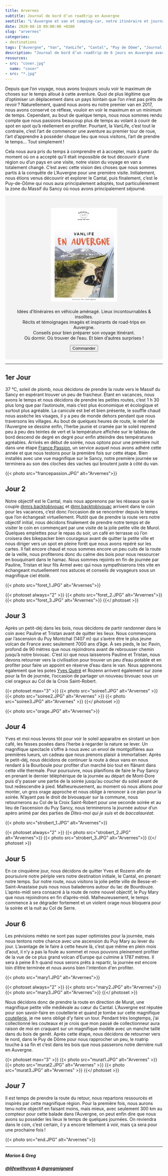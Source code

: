 ```yaml
---
title: Arvernes
subtitle: Journal de bord d’un roadtrip en Auvergne
seotitle: "L'Auvergne et van et camping-car, notre itinéraire et journal de bord"
date: 2020-08-18 09:00:00 +0200
slug: "arvernes"
categories:
- destinations
tags: ["Auvergne", "Van", "VanLife", "Cantal", "Puy de Dôme", "Journal de bord", "Voyage", "Tourisme", "Microaventure", "Microaventures", "Explore Local", "France"]
description: "Journal de bord d’un roadtrip de 6 jours en Auvergne avec un Van entre le Massif du Sancy et les volcans du Cantal."
resources:
- src: "cover.jpg"
  name: "cover"
- src: "*.jpg"
---
```


Depuis que l’on voyage, nous avons toujours voulu voir le maximum de choses sur le temps alloué à cette aventure. Quoi de plus légitime que d’optimiser un déplacement dans un pays lointain que l’on n’est pas prêts de revoir ? Naturellement, quand nous avons eu notre premier van en 2017, nous avons conservé ce réflexe, vouloir en voir le maximum en un minimum de temps. Cependant, au bout de quelque temps, nous nous sommes rendu compte que nous passions beaucoup plus de temps au volant à courir de spot en spot qu’à réellement en profiter. Pourtant, la VanLife, c’est tout le contraire, c’est l’art de commencer une aventure au premier tour de roue, l’art d’apprendre à posséder chaque lieu que nous visitons, l’art de prendre le temps… Tout simplement !

Cela nous aura pris du temps à comprendre et à accepter, mais à partir du moment où on a accepté qu’il était impossible de tout découvrir d’une région ou d’un pays en une visite, notre vision du voyage en van a totalement changé. C’est avec cette vision des choses que nous sommes partis à la conquête de L’Auvergne pour une première visite. Initialement, nous étions venus découvrir et explorer le Cantal, puis finalement, c’est le Puy-de-Dôme qui nous aura principalement adoptés, tout particulièrement la zone du Massif du Sancy où nous avons principalement séjourné.

<form style="max-width: 57rem!important; background-color: #F3F3F3;border:1px solid #F3F3F3;padding:24px;text-align:center;" action="https://theroadtrippers.fr/product/vanlife-en-auvergne/?wpam_id=59" method="post" target="blank" onsubmit="window.open('https://theroadtrippers.fr/product/vanlife-en-auvergne/?wpam_id=59');return true"><p><label for="tlemail"><a href="https://theroadtrippers.fr/product/vanlife-en-auvergne/?wpam_id=59" target="_blank" style="border-bottom: none;"><img style="max-with:212px;margin-bottom: 20px;" src="guide.jpg" ></a></br>Idées d’itinéraires en véhicule aménagé. Lieux incontournables & insolites.</br>Récits et témoignages imagés et inspirants de road-trips en Auvergne.</br>Conseils pour bien préparer son voyage itinérant.</br> Où dormir. Où trouver de l’eau. Et bien d’autres surprises !</label></p><input type="hidden" value="1" name="embed"/><input class="button" type="submit" value="Commander" /></form>

***

## 1er Jour

37 °C, soleil de plomb, nous décidons de prendre la route vers le Massif du Sancy en espérant trouver un peu de fraicheur. Étant en vacances, nous avons le temps et nous décidons de prendre les petites routes, c’est 1 h 30 plus long que par l’autoroute, mais c’est plus économique et écologique et surtout plus agréable. La canicule est bel et bien présente, le souffle chaud nous assèche les visages, il y a peu de monde dehors pendant que nous traversons les villages. Au bout de quelques heures de route, le relief de l’Auvergne se dessine enfin, l’herbe jaunie et cramée par le soleil reprend peu à peu des teintes de vert et la température affichée sur le tableau de bord descend de degré en degré pour enfin atteindre des températures agréables. Arrivés en début de soirée, nous optons pour une première nuit dans une étape [France Passion](https://www.france-passion.com/), un service auquel nous avons adhéré cette année et que nous testons pour la première fois sur cette étape. Bien installés avec une vue magnifique sur le Sancy, notre première journée se terminera au son des cloches des vaches qui broutent juste à côté du van.

{{< photo src="francepassion.JPG" alt="Arvernes">}}

## Jour 2

Notre objectif est le Cantal, mais nous apprenons par les réseaux que le couple [@mrs.backtobivouac](https://www.instagram.com/mrs.backtobivouac/) et [@mr.backtobivouac](https://www.instagram.com/mr.backtobivouac/) arrivent dans le coin pour les vacances, c’est donc l’occasion de se rencontrer depuis le temps que l’on échangeait virtuellement. Plutôt que de prendre la route vers notre objectif initial, nous décidons finalement de prendre notre temps et de visiter le coin en commençant par une visite de la jolie petite ville de Murol. Quelques emplettes pour le repas du soir, un café en terrasse où l’on croisera des bikepacker bien courageux avant de quitter la petite ville et nous diriger vers un spot en pleine forêt que nous avons repéré sur les cartes. Il fait encore chaud et nous sommes encore un peu cuits de la route de la veille, nous profiterons donc du calme des bois pour nous ressourcer en bouquinant dans le hamac. Nous sommes rejoints en fin de journée par Pauline, Tristan et leur fils Armel avec qui nous sympathiserons très vite en échangeant mutuellement nos astuces et conseils de voyageurs sous un magnifique ciel étoilé.

{{< photo src="foret_1.JPG" alt="Arvernes">}}

{{< photoset always="2" >}}
{{< photo src="foret_2.JPG" alt="Arvernes">}}
{{< photo src="foret_3.JPG" alt="Arvernes">}}
{{</ photoset >}}

## Jour 3

Après un petit-déj dans les bois, nous décidons de partir randonner dans le coin avec Pauline et Tristan avant de quitter les lieux. Nous commençons par l’ascension du Puy Montchal (1407 m) qui s’avère être le plus jeune volcan de France avec seulement 7000 ans d’âge. À ses pieds, le lac Pavin, profond de 90 mètres que nous rejoindrons avant de rebrousser chemin jusqu’à notre bivouac. C’est ici que nous laisserons Pauline et Tristan, nous devons retourner vers la civilisation pour trouver un peu d’eau potable et en profiter pour faire un appoint en réserve d’eau dans le van. Nous apprenons également que les potes [Yves Quéré](https://www.instagram.com/yvesquere_/) et Rozenn arrivent également sur zone pour la fin de journée, l’occasion de partager un nouveau bivouac sous un ciel orageux au Col de la Croix Saint-Robert.

{{< photoset max="3" >}}
  {{< photo src="soiree1.JPG" alt="Arvernes" >}}
  {{< photo src="soiree2.JPG" alt="Arvernes" >}}
  {{< photo src="soiree3.JPG" alt="Arvernes" >}}
{{</ photoset >}}

{{< photo src="orage.JPG" alt="Arvernes">}}

## Jour 4

Yves et moi nous levons tôt pour voir le soleil apparaitre en sirotant un bon café, les fesses posées dans l’herbe à regarder la nature se lever. Un magnifique spectacle s’offre à nous avec un envol de montgolfières aux premières lueurs, un cadeau que nous prenons plaisir à immortaliser. Après le petit-déj, nous décidons de continuer la route à deux vans en nous rendant à la Bourboule pour profiter d’un marché bio tout en flânant dans cette ville thermale. Pour poursuivre, nous planifions de faire le Puy Sancy en prenant le dernier téléphérique de la journée au départ de Mont-Dore puis d’y passer une partie de la soirée jusqu’au coucher du soleil avant de tout redescendre à pied. Malheureusement, au moment où nous allions pour monter, un gros orage approche et nous oblige à renoncer à ce plan pour la soirée. N’ayant pas le droit de bivouaquer sur la commune, nous retournerons au Col de la Croix Saint-Robert pour une seconde soirée et au lieu de l’ascension du Puy Sancy, nous terminerons la journée autour d’un apéro animé par des parties de *Dites-moi qui je suis* et de *baccalauréat*.

{{< photo src="strobert_1.JPG" alt="Arvernes">}}

{{< photoset always="2" >}}
{{< photo src="strobert_2.JPG" alt="Arvernes">}}
{{< photo src="strobert_3.JPG" alt="Arvernes">}}
{{</ photoset >}}

## Jour 5

En ce cinquième jour, nous décidons de quitter Yves et Rozenn afin de poursuivre notre périple vers notre destination initiale, le Cantal, en prenant notre temps. Sur notre route, nous visitons la jolie petite ville de Besse-et-Saint-Anastaise puis nous nous baladerons autour du lac de Bourdouze. L’après-midi sera consacré à la route de notre nouvel objectif, le Puy Mary que nous rejoindrons en fin d’après-midi. Malheureusement, le temps commence à se dégrader fortement et un violent orage nous bloquera pour la soirée et la nuit au Col de Serre.

## Jour 6

Les prévisions météo ne sont pas super optimistes pour la journée, mais nous tentons notre chance avec une ascension du Puy Mary au lever du jour. L’avantage de le faire à cette heure là, c’est que même en plein mois d’aout, il n’y a pas la foule au sommet et nous pouvons pleinement profiter de la vue de ce plus grand volcan d’Europe qui culmine à 1787 mètres. Il sera à peine 8 h quand nous serons prêts à repartir, la journée est encore loin d’être terminée et nous avons bien l'intention d'en profiter.

{{< photo src="mary1.JPG" alt="Arvernes">}}

{{< photoset always="2" >}}
{{< photo src="mary2.JPG" alt="Arvernes">}}
{{< photo src="mary3.JPG" alt="Arvernes">}}
{{</ photoset >}}

Nous décidons donc de prendre la route en direction de Murat, une magnifique petite ville médiévale au cœur du Cantal. L’Auvergne est réputée pour son savoir-faire en coutellerie et quand je tombe sur cette magnifique [coutellerie](https://coutelleriemurat.com/), je me sens obligé d’y faire un tour. Pendant très longtemps, j’ai collectionné les couteaux et je crois que mon passé de collectionneur aura raison de moi en craquant sur un magnifique modèle avec un manche taillé dans du bois de genêt. Après cette étape, nous décidons de retourner vers le nord, dans le Puy de Dôme pour nous rapprocher un peu, le roatrip touche à sa fin et c’est dans les bois que nous passerons notre dernière nuit en Auvergne.

{{< photoset max="3" >}}
  {{< photo src="murat1.JPG" alt="Arvernes" >}}
  {{< photo src="murat2.JPG" alt="Arvernes" >}}
  {{< photo src="murat3.JPG" alt="Arvernes" >}}
{{</ photoset >}}

## Jour 7

Il est temps de prendre la route du retour, nous repartons ressourcés et inspirés par cette magnifique région. Pour la première fois, nous aurons tenu notre objectif en faisant moins, mais mieux, avec seulement 300 km au compteur pour cette balade dans l’Auvergne, on peut enfin dire que nous avons su posséder les lieux le temps de quelques journées. On reviendra dans le coin, c’est certain, il y a encore tellement à voir, mais ça sera pour une prochaine fois !

{{< photo src="end.JPG" alt="Arvernes">}}

***

##### Marion & Greg
##### *[@lifewithyvon](https://www.instagram.com/lifewithyvon/) & [@gregmignard](https://www.instagram.com/gregmignard/)*
